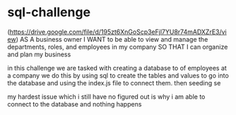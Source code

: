 # sql-challenge
(https://drive.google.com/file/d/195zt6XnGoScp3eFjl7YU8r74mADXZrE3/view)
AS A business owner
I WANT to be able to view and manage the departments, roles, and employees in my company
SO THAT I can organize and plan my business

in this challenge we are tasked with creating a database to of employees at a company we do this by using sql to create the tables and values to go into the database and using the index.js file to connect them. then seeding se

my hardest issue which i still have no figured out is why i am able to connect to the database and nothing happens